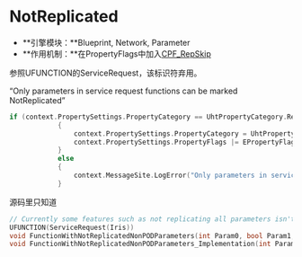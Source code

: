 # NotReplicated

- **引擎模块：**Blueprint, Network, Parameter
- **作用机制：**在PropertyFlags中加入[CPF_RepSkip](../../../Flags/EPropertyFlags/CPF_RepSkip.md)

参照UFUNCTION的ServiceRequest，该标识符弃用。

“Only parameters in service request functions can be marked NotReplicated”

```cpp
if (context.PropertySettings.PropertyCategory == UhtPropertyCategory.ReplicatedParameter)
			{
				context.PropertySettings.PropertyCategory = UhtPropertyCategory.RegularParameter;
				context.PropertySettings.PropertyFlags |= EPropertyFlags.RepSkip;
			}
			else
			{
				context.MessageSite.LogError("Only parameters in service request functions can be marked NotReplicated");
			}
```

源码里只知道

```cpp
// Currently some features such as not replicating all parameters isn't allowed on regular RPCs
UFUNCTION(ServiceRequest(Iris))
void FunctionWithNotReplicatedNonPODParameters(int Param0, bool Param1, int Param2, UPARAM(NotReplicated) const TArray<FTestReplicationStateDescriptor_TestStructWithRefCArray>& NotReplicatedParam3);
void FunctionWithNotReplicatedNonPODParameters_Implementation(int Param0, bool Param1, int Param2, UPARAM(NotReplicated) const TArray<FTestReplicationStateDescriptor_TestStructWithRefCArray>& NotReplicatedParam3);
```